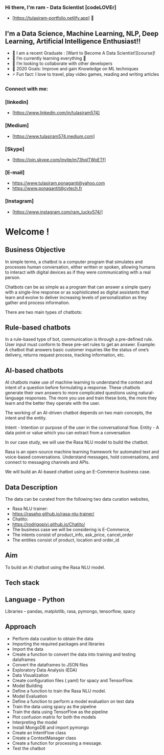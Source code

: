 ### Hi there, I'm ram - Data Scientist [codeLOVEr] 

* [https://tulasiram-portfolio.netlify.app] 👋


## I'm a Data Science, Machine Learning, NLP, Deep Learning, Artificial Intelligence Enthusiast!!

- 🔭 I am a recent Graduate : [Want to Become A Data Scientist!][course]!
- 🌱 I’m currently learning everything 🤣
- 👯 I’m looking to collaborate with other developers
- 🥅 2020 Goals: Improve and gain Knowledge on ML techniques
- ⚡ Fun fact: I love to travel, play video games, reading and writing articles

### Connect with me:

### [linkedin]
* [https://www.linkedin.com/in/tulasiram574]
### [Medium]
* [https://www.tulasiram574.medium.com]
### [Skype]
* [https://join.skype.com/invite/m73hqlTWoETf]
### [E-mail]
* https://www.tulasiram.ponaganti@yahoo.com
* https://www.ponagantit@cytech.fr
### [Instagram]
* [https://www.instagram.com/ram_lucky574/]


# Welcome !

## Business Objective

 

In simple terms, a chatbot is a computer program that simulates and processes human conversation, either written or spoken, allowing humans to interact with digital devices as if they were communicating with a real person.

Chatbots can be as simple as a program that can answer a simple query with a single-line response or as sophisticated as digital assistants that learn and evolve to deliver increasing levels of personalization as they gather and process information.

 

There are two main types of chatbots:

 

## Rule-based chatbots 
In a rule-based type of bot, communication is through a pre-defined rule. User input must conform to these pre-set rules to get an answer. Example: A chatbot that answers basic customer inquiries like the status of one’s delivery, returns request process, tracking information, etc. 

 

## AI-based chatbots
AI chatbots make use of machine learning to understand the context and intent of a question before formulating a response. These chatbots generate their own answers to more complicated questions using natural-language responses. The more you use and train these bots, the more they learn and the better they operate with the user.

 

The working of an AI-driven chatbot depends on two main concepts, the intent and the entity. 

Intent - Intention or purpose of the user in the conversational flow.
Entity - A data point or value which you can extract from a conversation
 

In our case study, we will use the Rasa NLU model to build the chatbot.

Rasa is an open-source machine learning framework for automated text and voice-based conversations. Understand messages, hold conversations, and connect to messaging channels and APIs.

 

We will build an AI-based chatbot using an E-Commerce business case.

## Data Description 

 

The data can be curated from the following two data curation websites,

* Rasa NLU trainer: 
* https://rasahq.github.io/rasa-nlu-trainer/
* Chatito: 
* https://rodrigopivi.github.io/Chatito/
* The business case we will be considering is E-Commerce,
* The intents consist of product_info, ask_price, cancel_order
* The entities consist of product, location and order_id
 

 

## Aim

 

To build an AI chatbot using the Rasa NLU model.

 

 

## Tech stack

 

## Language - Python

Libraries – pandas, matplotlib, rasa, pymongo, tensorflow, spacy

 

 

## Approach

 

* Perform data curation to obtain the data
* Importing the required packages and libraries
* Import the data
* Create a function to convert the data into training and testing dataframes
* Convert the dataframes to JSON files
* Exploratory Data Analysis (EDA) 
* Data Visualization
* Create configuration files (.yaml) for spacy and TensorFlow.
* Model Building
* Define a function to train the Rasa NLU model.
* Model Evaluation
* Define a function to perform a model evaluation on test data
* Train the data using spacy as the pipeline
* Train the data using TensorFlow as the pipeline
* Plot confusion matrix for both the models
* Interpreting the model
* Install MongoDB and import pymongo
* Create an IntentFlow class
* Create a ContextManager class
* Create a function for processing a message.
* Test the chatbot


